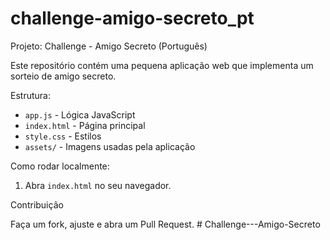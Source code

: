 # challenge-amigo-secreto_pt

Projeto: Challenge - Amigo Secreto (Português)

Este repositório contém uma pequena aplicação web que implementa um sorteio de amigo secreto.

Estrutura:

- `app.js` - Lógica JavaScript
- `index.html` - Página principal
- `style.css` - Estilos
- `assets/` - Imagens usadas pela aplicação

Como rodar localmente:

1. Abra `index.html` no seu navegador.

Contribuição

Faça um fork, ajuste e abra um Pull Request.
#   C h a l l e n g e - - - A m i g o - S e c r e t o  
 